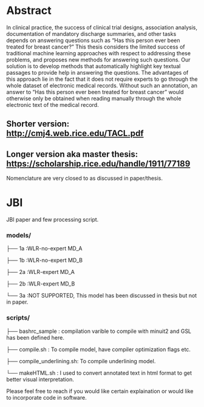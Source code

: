 
# Abstract
In clinical practice, the success of clinical trial designs, association analysis, documentation
of mandatory discharge summaries, and other tasks depends on answering
questions such as “Has this person ever been treated for breast cancer?” This thesis
considers the limited success of traditional machine learning approaches with respect
to addressing these problems, and proposes new methods for answering such questions.
Our solution is to develop methods that automatically highlight key textual passages
to provide help in answering the questions. The advantages of this approach lie
in the fact that it does not require experts to go through the whole dataset of electronic
medical records. Without such an annotation, an answer to “Has this person
ever been treated for breast cancer” would otherwise only be obtained when reading
manually through the whole electronic text of the medical record.



## Shorter version: http://cmj4.web.rice.edu/TACL.pdf
## Longer version aka master thesis: https://scholarship.rice.edu/handle/1911/77189

Nomenclature are very closed to as discussed in paper/thesis.

# JBI
JBI paper and few processing script.

### models/
 ├── 1a  :WLR-no-expert MD_A

 ├── 1b  :WLR-no-expert MD_B

 ├── 2a  :WLR-expert MD_A

 ├── 2b  :WLR-expert MD_B

 └── 3a  :NOT SUPPORTED, This model has been discussed in thesis but not in paper.


### scripts/

 ├── bashrc_sample  : compilation varible to compile with minuit2 and GSL has been defined here.

 ├── compile.sh : To compile model, have compiler optimization flags etc.

 ├── compile_underlining.sh: To compile underlining model.

 └── makeHTML.sh : I used to convert annotated text in html format to get better visual interpretation.

 Please feel free to reach if you would like certain explaination or would like to incorporate code in software.
